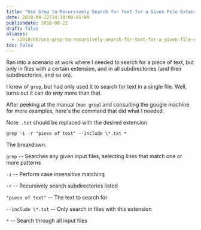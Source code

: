 ```yaml
---
title: "Use Grep to Recursively Search for Text for a Given File Extension"
date: 2018-08-22T14:19:00-05:00
publishdate: 2018-08-22
draft: false
aliases:
  - /2018/08/use-grep-to-recursively-search-for-text-for-a-given-file-extension/
toc: false
---
```


Ran into a scenario at work where I needed to search for a piece of text, but only in files with a certain extension, and in all subdirectories (and their subdirectories, and so on). 

I knew of `grep`, but had only used it to search for text in a single file. Well, turns out it can do _way_ more than that. 

<!--more-->

After peeking at the manual (`man grep`) and consulting the google machine for more examples, here's the command that did what I needed. 

Note: `.txt` should be replaced with the desired extension.

```
grep -i -r "piece of text" --include \*.txt *
```

The breakdown: 

`grep` -- Searches any given input files, selecting lines that match one or more patterns

`-i` -- Perform case insensitive matching

`-r` -- Recursively search subdirectories listed

`"piece of text"` -- The text to search for

`--include \*.txt` -- Only search in files with this extension

`*` -- Search through all input files
